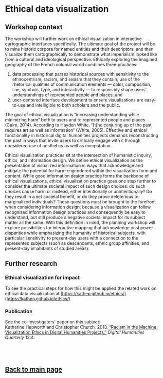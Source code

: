 # Ethical data visualization

## Workshop context
The workshop will further work on ethical visualization in interactive cartographic interfaces specifically. The ultimate goal of the project will be to mine historic corpora for named entities and their descriptors, and then visualize them cartographically to demonstrate what imperialism looked like from a cultural and ideological perspective. Ethically exploring the imagined geography of the French colonial world combines three practices:

1.  data processing that parses historical sources with sensitivity to the ethnocentrism, racism, and sexism that they contain;
use of the rhetorical qualities of communication elements — color, composition, line, symbols, type, and interactivity — to responsibly shape users’ understandings of represented people and places; and
2. user-centered interface development to ensure visualizations are easy-to-use and intelligible to both scholars and the public.

The goal of ethical visualization is “increasing understanding while minimizing harm” both to users and to represented people and places (Cairo, 2014). According to Hayden White, “[t]he conjuring up of the past requires art as well as information” (White, 2005). Effective and ethical functionality in historical digital humanities projects demands reconstructing the past in ways that invite users to critically engage with it through considered use of aesthetics as well as computation.

Ethical visualization practices sit at the intersection of humanistic inquiry, ethics, and information design. We define ethical visualization as the presentation of visualized information in ways that acknowledge and mitigate the potential for harm engendered within the visualization form and content. While good information design practice forms the backbone of ethical visualizations, ethical visualization practice goes one step further to consider the ultimate societal impact of such design choices: do such choices cause harm or mislead, either intentionally or unintentionally? Do they result in a net societal benefit, or do they prove deleterious to marginalized individuals? These questions must be brought to the forefront when considering information design, because a visualization can follow recognized information design practices and consequently be easy to understand, but still produce a negative societal impact for its subject matter all the same. With this definition in mind, the planning workshop will explore possibilities for interactive mapping that acknowledge past power disparities while emphasizing the humanity of historical subjects, with particular sensitivity to present-day users with a connection to the represented subjects (such as descendants, ethnic group affinities, and present-day inhabitants of studied areas).

## Further research

### Ethical visualization for impact
To see the practical steps for how this might be applied the related work on ethical data visualization at [https://kathep.github.io/ethics/](https://kathep.github.io/ethics/)

### Publication
See the co-investigators' paper on this subject:  
Katherine Hepworth and Christopher Church. 2018. [“Racism in the Machine: Visualization Ethics in Digital Humanities Projects.”](http://www.digitalhumanities.org/dhq/vol/12/4/000408/000408.html) *Digital Humanities Quarterly* 12:4.

&nbsp;
-----------------------------
[Back to main page](/empire/)  
------------------------------
